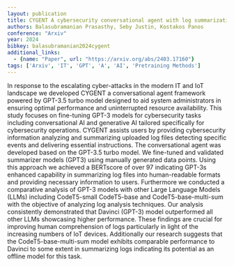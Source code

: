```yaml
---
layout: publication
title: CYGENT A cybersecurity conversational agent with log summarization powered by GPT-3
authors: Balasubramanian Prasasthy, Seby Justin, Kostakos Panos
conference: "Arxiv"
year: 2024
bibkey: balasubramanian2024cygent
additional_links:
  - {name: "Paper", url: "https://arxiv.org/abs/2403.17160"}
tags: ['Arxiv', 'IT', 'GPT', 'A', 'AI', 'Pretraining Methods']
---
```

In response to the escalating cyber-attacks in the modern IT and IoT landscape we developed CYGENT a conversational agent framework powered by GPT-3.5 turbo model designed to aid system administrators in ensuring optimal performance and uninterrupted resource availability. This study focuses on fine-tuning GPT-3 models for cybersecurity tasks including conversational AI and generative AI tailored specifically for cybersecurity operations. CYGENT assists users by providing cybersecurity information analyzing and summarizing uploaded log files detecting specific events and delivering essential instructions. The conversational agent was developed based on the GPT-3.5 turbo model. We fine-tuned and validated summarizer models (GPT3) using manually generated data points. Using this approach we achieved a BERTscore of over 97 indicating GPT-3s enhanced capability in summarizing log files into human-readable formats and providing necessary information to users. Furthermore we conducted a comparative analysis of GPT-3 models with other Large Language Models (LLMs) including CodeT5-small CodeT5-base and CodeT5-base-multi-sum with the objective of analyzing log analysis techniques. Our analysis consistently demonstrated that Davinci (GPT-3) model outperformed all other LLMs showcasing higher performance. These findings are crucial for improving human comprehension of logs particularly in light of the increasing numbers of IoT devices. Additionally our research suggests that the CodeT5-base-multi-sum model exhibits comparable performance to Davinci to some extent in summarizing logs indicating its potential as an offline model for this task.
